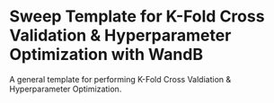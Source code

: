# Sweep Template for K-Fold Cross Validation & Hyperparameter Optimization with WandB
A general template for performing K-Fold Cross Valdiation & Hyperparameter Optimization. 
